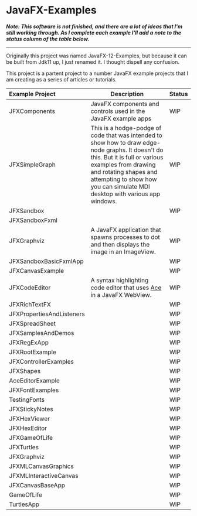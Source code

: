 # JavaFX-Examples

***Note: This software is not finished, and there are a lot of ideas that I'm still working through. As I complete each example I'll add a note to the status column of the table below.***

***

Originally this project was named JavaFX-12-Examples, but because it can be built from Jdk11 up, I just renamed it. I thought dispell any confusion.

This project is a partent project to a number JavaFX example projects that I am creating as a series of articles or tutorials.

| Example Project | Description | Status        |
| :-------------- | ----------- | ------------- |
| JFXComponents   | JavaFX components and controls used in the JavaFX example apps | WIP |
| JFXSimpleGraph | This is a hodge-podge of code that was intended to show how to draw edge-node graphs. It doesn't do this. But it is full or various examples from drawing and rotating shapes and attempting to show how you can simulate MDI desktop with various app windows. | WIP |
| JFXSandbox |  | WIP |
| JFXSandboxFxml |  |  |
| JFXGraphviz     | A JavaFX application that spawns processes to dot and then displays the image in an ImageView. | WIP |
| JFXSandboxBasicFxmlApp |  | WIP |
| JFXCanvasExample |  | WIP |
| JFXCodeEditor   | A syntax highlighting code editor that uses [Ace](https://ace.c9.io/) in a JavaFX WebView. | WIP |
| JFXRichTextFX |  | WIP |
| JFXPropertiesAndListeners |  | WIP |
| JFXSpreadSheet |  | WIP |
| JFXSamplesAndDemos |  | WIP |
| JFXRegExApp |  | WIP |
| JFXRootExample |  | WIP |
| JFXControllerExamples |  | WIP |
| JFXShapes |  | WIP |
| AceEditorExample |  | WIP |
| JFXFontExamples |  | WIP |
| TestingFonts |  | WIP |
| JFXStickyNotes |  | WIP |
| JFXHexViewer |  | WIP |
| JFXHexEditor |  | WIP |
| JFXGameOfLife |  | WIP |
| JFXTurtles |  | WIP |
| JFXGraphviz |  | WIP |
| JFXMLCanvasGraphics |  | WIP |
| JFXMLInteractiveCanvas |  | WIP |
| JFXCanvasBaseApp |  | WIP |
| GameOfLife |  | WIP |
| TurtlesApp |  | WIP |


